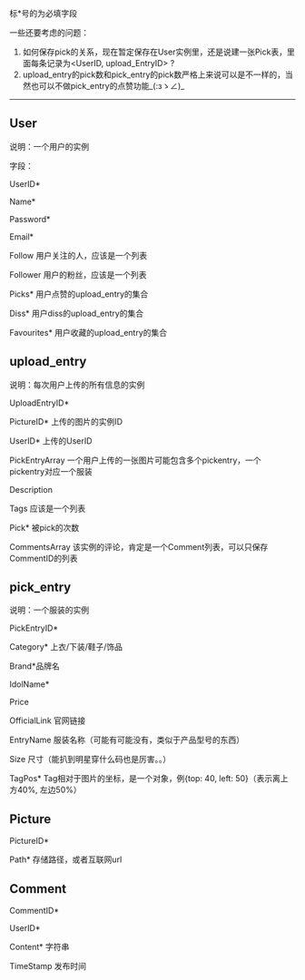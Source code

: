 标*号的为必填字段

一些还要考虑的问题：

1. 如何保存pick的关系，现在暂定保存在User实例里，还是说建一张Pick表，里面每条记录为<UserID, upload_EntryID> ?
2. upload_entry的pick数和pick_entry的pick数严格上来说可以是不一样的，当然也可以不做pick_entry的点赞功能_(:зゝ∠)_


-------------------------

## User

说明：一个用户的实例

字段：

UserID*

Name*

Password*

Email*

Follow 用户关注的人，应该是一个列表

Follower 用户的粉丝，应该是一个列表

Picks* 用户点赞的upload_entry的集合

Diss* 用户diss的upload_entry的集合

Favourites* 用户收藏的upload_entry的集合

## upload_entry

说明：每次用户上传的所有信息的实例

UploadEntryID*

PictureID* 上传的图片的实例ID

UserID* 上传的UserID

PickEntryArray 一个用户上传的一张图片可能包含多个pickentry，一个pickentry对应一个服装

Description

Tags 应该是一个列表

Pick* 被pick的次数

CommentsArray 该实例的评论，肯定是一个Comment列表，可以只保存CommentID的列表

## pick_entry

说明：一个服装的实例

PickEntryID*

Category* 上衣/下装/鞋子/饰品

Brand*品牌名

IdolName*

Price

OfficialLink 官网链接

EntryName 服装名称（可能有可能没有，类似于产品型号的东西）

Size 尺寸（能扒到明星穿什么码也是厉害。。）

TagPos* Tag相对于图片的坐标，是一个对象，例{top: 40, left: 50}（表示离上方40%, 左边50%）



## Picture

PictureID*

Path* 存储路径，或者互联网url

## Comment

CommentID*

UserID*

Content* 字符串

TimeStamp 发布时间 


